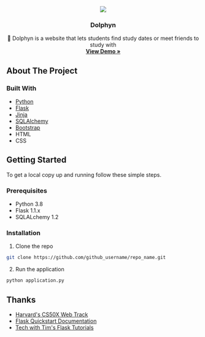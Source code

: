<!-- PROJECT LOGO -->
<p align="center">
  <a href="https://user-images.githubusercontent.com/56772737/90968078-23369700-e49d-11ea-8ac3-bc389ad5c15c.gif">
    <IMG SRC="https://user-images.githubusercontent.com/56772737/90968078-23369700-e49d-11ea-8ac3-bc389ad5c15c.gif
">
  </a>

  <h3 align="center">Dolphyn</h3>

  <p align="center">
    🐬 Dolphyn is a website that lets students find study dates or meet friends to study with
    <br />
    <a href="https://www.youtube.com/watch?v=GkV7ON2_gdQ&ab_channel=MikeC"><strong>View Demo »</strong></a>
  </p>
</p>



<!-- ABOUT THE PROJECT -->
## About The Project

### Built With

* [Python](https://www.python.org/)
* [Flask](https://flask.palletsprojects.com/en/1.1.x/)
* [Jinja](https://jinja.palletsprojects.com/en/2.11.x/)
* [SQLAlchemy](https://www.sqlalchemy.org/)
* [Bootstrap](https://getbootstrap.com/)
* HTML
* CSS



<!-- GETTING STARTED -->
## Getting Started

To get a local copy up and running follow these simple steps.

### Prerequisites

* Python 3.8
* Flask 1.1.x
* SQLALchemy 1.2

### Installation

1. Clone the repo
```sh
git clone https://github.com/github_username/repo_name.git
```

2. Run the application
```bash
python application.py
```


<!-- ACKNOWLEDGEMENTS -->
## Thanks

* [Harvard's CS50X Web Track](https://cs50.harvard.edu/x/2020/tracks/web/)
* [Flask Quickstart Documentation](https://flask.palletsprojects.com/en/1.1.x/quickstart/#quickstart)
* [Tech with Tim's Flask Tutorials](https://www.youtube.com/playlist?list=PLzMcBGfZo4-n4vJJybUVV3Un_NFS5EOgX)
